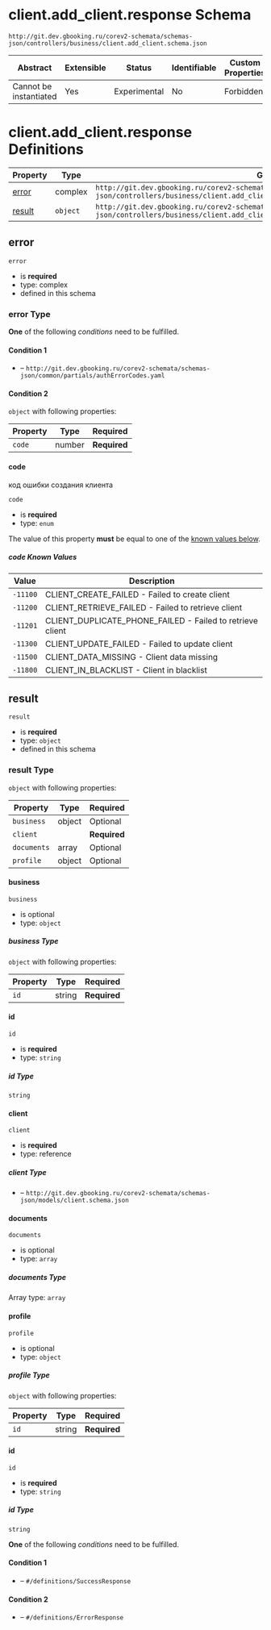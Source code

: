 # client.add_client.response Schema

```
http://git.dev.gbooking.ru/corev2-schemata/schemas-json/controllers/business/client.add_client.schema.json
```

| Abstract               | Extensible | Status       | Identifiable | Custom Properties | Additional Properties | Defined In                                                                            |
| ---------------------- | ---------- | ------------ | ------------ | ----------------- | --------------------- | ------------------------------------------------------------------------------------- |
| Cannot be instantiated | Yes        | Experimental | No           | Forbidden         | Permitted             | [controllers/client/add_client.response.schema.json](add_client.response.schema.json) |

# client.add_client.response Definitions

| Property          | Type     | Group                                                                                                                                     |
| ----------------- | -------- | ----------------------------------------------------------------------------------------------------------------------------------------- |
| [error](#error)   | complex  | `http://git.dev.gbooking.ru/corev2-schemata/schemas-json/controllers/business/client.add_client.schema.json#/definitions/ErrorCodes`      |
| [result](#result) | `object` | `http://git.dev.gbooking.ru/corev2-schemata/schemas-json/controllers/business/client.add_client.schema.json#/definitions/SuccessResponse` |

## error

`error`

- is **required**
- type: complex
- defined in this schema

### error Type

**One** of the following _conditions_ need to be fulfilled.

#### Condition 1

- []() – `http://git.dev.gbooking.ru/corev2-schemata/schemas-json/common/partials/authErrorCodes.yaml`

#### Condition 2

`object` with following properties:

| Property | Type   | Required     |
| -------- | ------ | ------------ |
| `code`   | number | **Required** |

#### code

код ошибки создания клиента

`code`

- is **required**
- type: `enum`

The value of this property **must** be equal to one of the [known values below](#-known-values).

##### code Known Values

| Value    | Description                                               |
| -------- | --------------------------------------------------------- |
| `-11100` | CLIENT_CREATE_FAILED - Failed to create client            |
| `-11200` | CLIENT_RETRIEVE_FAILED - Failed to retrieve client        |
| `-11201` | CLIENT_DUPLICATE_PHONE_FAILED - Failed to retrieve client |
| `-11300` | CLIENT_UPDATE_FAILED - Failed to update client            |
| `-11500` | CLIENT_DATA_MISSING - Client data missing                 |
| `-11800` | CLIENT_IN_BLACKLIST - Client in blacklist                 |

## result

`result`

- is **required**
- type: `object`
- defined in this schema

### result Type

`object` with following properties:

| Property    | Type   | Required     |
| ----------- | ------ | ------------ |
| `business`  | object | Optional     |
| `client`    |        | **Required** |
| `documents` | array  | Optional     |
| `profile`   | object | Optional     |

#### business

`business`

- is optional
- type: `object`

##### business Type

`object` with following properties:

| Property | Type   | Required     |
| -------- | ------ | ------------ |
| `id`     | string | **Required** |

#### id

`id`

- is **required**
- type: `string`

##### id Type

`string`

#### client

`client`

- is **required**
- type: reference

##### client Type

- []() – `http://git.dev.gbooking.ru/corev2-schemata/schemas-json/models/client.schema.json`

#### documents

`documents`

- is optional
- type: `array`

##### documents Type

Array type: `array`

#### profile

`profile`

- is optional
- type: `object`

##### profile Type

`object` with following properties:

| Property | Type   | Required     |
| -------- | ------ | ------------ |
| `id`     | string | **Required** |

#### id

`id`

- is **required**
- type: `string`

##### id Type

`string`

**One** of the following _conditions_ need to be fulfilled.

#### Condition 1

- []() – `#/definitions/SuccessResponse`

#### Condition 2

- []() – `#/definitions/ErrorResponse`
